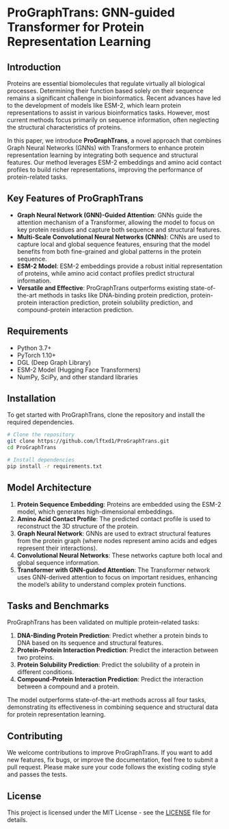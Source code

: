 # ProGraphTrans: GNN-guided Transformer for Protein Representation Learning

## Introduction

Proteins are essential biomolecules that regulate virtually all biological processes. Determining their function based solely on their sequence remains a significant challenge in bioinformatics. Recent advances have led to the development of models like ESM-2, which learn protein representations to assist in various bioinformatics tasks. However, most current methods focus primarily on sequence information, often neglecting the structural characteristics of proteins.

In this paper, we introduce **ProGraphTrans**, a novel approach that combines Graph Neural Networks (GNNs) with Transformers to enhance protein representation learning by integrating both sequence and structural features. Our method leverages ESM-2 embeddings and amino acid contact profiles to build richer representations, improving the performance of protein-related tasks.

## Key Features of ProGraphTrans

- **Graph Neural Network (GNN)-Guided Attention**: GNNs guide the attention mechanism of a Transformer, allowing the model to focus on key protein residues and capture both sequence and structural features.
- **Multi-Scale Convolutional Neural Networks (CNNs)**: CNNs are used to capture local and global sequence features, ensuring that the model benefits from both fine-grained and global patterns in the protein sequence.
- **ESM-2 Model**: ESM-2 embeddings provide a robust initial representation of proteins, while amino acid contact profiles predict structural information.
- **Versatile and Effective**: ProGraphTrans outperforms existing state-of-the-art methods in tasks like DNA-binding protein prediction, protein-protein interaction prediction, protein solubility prediction, and compound-protein interaction prediction.

## Requirements

- Python 3.7+
- PyTorch 1.10+
- DGL (Deep Graph Library)
- ESM-2 Model (Hugging Face Transformers)
- NumPy, SciPy, and other standard libraries

## Installation

To get started with ProGraphTrans, clone the repository and install the required dependencies.

```bash
# Clone the repository
git clone https://github.com/lftxd1/ProGraphTrans.git
cd ProGraphTrans

# Install dependencies
pip install -r requirements.txt
```

## Model Architecture

1. **Protein Sequence Embedding**: Proteins are embedded using the ESM-2 model, which generates high-dimensional embeddings.
2. **Amino Acid Contact Profile**: The predicted contact profile is used to reconstruct the 3D structure of the protein.
3. **Graph Neural Network**: GNNs are used to extract structural features from the protein graph (where nodes represent amino acids and edges represent their interactions).
4. **Convolutional Neural Networks**: These networks capture both local and global sequence information.
5. **Transformer with GNN-guided Attention**: The Transformer network uses GNN-derived attention to focus on important residues, enhancing the model’s ability to understand complex protein functions.

## Tasks and Benchmarks

ProGraphTrans has been validated on multiple protein-related tasks:

1. **DNA-Binding Protein Prediction**: Predict whether a protein binds to DNA based on its sequence and structural features.
2. **Protein-Protein Interaction Prediction**: Predict the interaction between two proteins.
3. **Protein Solubility Prediction**: Predict the solubility of a protein in different conditions.
4. **Compound-Protein Interaction Prediction**: Predict the interaction between a compound and a protein.

The model outperforms state-of-the-art methods across all four tasks, demonstrating its effectiveness in combining sequence and structural data for protein representation learning.

## Contributing

We welcome contributions to improve ProGraphTrans. If you want to add new features, fix bugs, or improve the documentation, feel free to submit a pull request. Please make sure your code follows the existing coding style and passes the tests.

## License

This project is licensed under the MIT License - see the [LICENSE]() file for details.